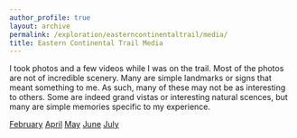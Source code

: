 ```yaml
---
author_profile: true
layout: archive
permalink: /exploration/easterncontinentaltrail/media/
title: Eastern Continental Trail Media
---
```

I took photos and a few videos while I was on the trail. Most of the photos are not of incredible scenery. Many are simple landmarks or signs that meant something to me. As such, many of these may not be as interesting to others. Some are indeed grand vistas or interesting natural scences, but many are simple memories specific to my experience.

<a href="february">February</a>
<a href="april">April</a>
<a href="may">May</a>
<a href="june">June</a>
<a href="july">July</a>